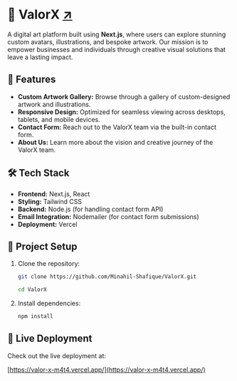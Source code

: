# 🎨 ValorX [↗️](https://valor-x-m4t4.vercel.app/)


A digital art platform built using **Next.js**, where users can explore stunning custom avatars, illustrations, and bespoke artwork. Our mission is to empower businesses and individuals through creative visual solutions that leave a lasting impact.

## 🚀 Features

- **Custom Artwork Gallery:** Browse through a gallery of custom-designed artwork and illustrations.
- **Responsive Design:** Optimized for seamless viewing across desktops, tablets, and mobile devices.
- **Contact Form:** Reach out to the ValorX team via the built-in contact form.
- **About Us:** Learn more about the vision and creative journey of the ValorX team.

## 🛠️ Tech Stack

- **Frontend:** Next.js, React
- **Styling:** Tailwind CSS
- **Backend:** Node.js (for handling contact form API)
- **Email Integration:** Nodemailer (for contact form submissions)
- **Deployment:** Vercel

## 📂 Project Setup

1. Clone the repository:
   ```bash
   git clone https://github.com/Minahil-Shafique/ValorX.git
   ```
   ```bash
   cd ValorX
   ```
2. Install dependencies:
   ```bash
   npm install
    ```

## 🔗 Live Deployment
Check out the live deployment at:

[https://valor-x-m4t4.vercel.app/](https://valor-x-m4t4.vercel.app/)
